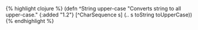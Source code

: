 {% highlight clojure %}
(defn ^String upper-case
  "Converts string to all upper-case."
  {:added "1.2"}
  [^CharSequence s]
  (.. s toString toUpperCase))
{% endhighlight %}
